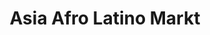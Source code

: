---
title: "Asia Afro Latino Markt"
url: /freiburg-im-breisgau/asia-afro-latino-markt/
shop: Lebensmittel
---